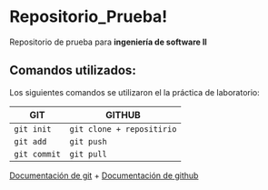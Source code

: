# Repositorio_Prueba! 
Repositorio de prueba para **ingeniería de software II**


## Comandos utilizados: 

Los siguientes comandos se utilizaron el la práctica de laboratorio:

|GIT                         |GITHUB                         |
|-------------------------------|-----------------------------|
|``` git init ```             |``` git clone + repositirio ```             |
|``` git add ```             |``` git push ```            |
|``` git commit ``` |``` git pull ``` |

[Documentación de git](https://git-scm.com/docs) +  [Documentación de github](https://docs.github.com/es)
